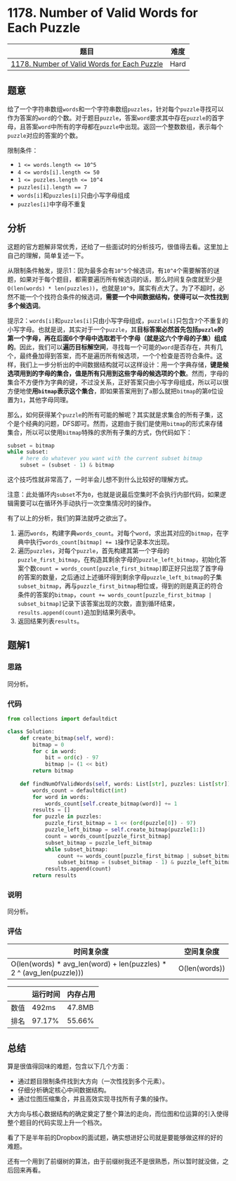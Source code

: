 # 1178. Number of Valid Words for Each Puzzle

| 题目 | 难度 |
| ---- | ---- |
| [1178. Number of Valid Words for Each Puzzle](https://leetcode.com/problems/number-of-valid-words-for-each-puzzle/) | Hard |

## 题意

给了一个字符串数组`words`和一个字符串数组`puzzles`，针对每个`puzzle`寻找可以作为答案的`word`的个数。对于题目`puzzle`，答案`word`要求其中存在`puzzle`的首字母，且答案`word`中所有的字母都在`puzzle`中出现。返回一个整数数组，表示每个`puzzle`对应的答案的个数。

限制条件：
- `1 <= words.length <= 10^5`
- `4 <= words[i].length <= 50`
- `1 <= puzzles.length <= 10^4`
- `puzzles[i].length == 7`
- `words[i]`和`puzzles[i]`只由小写字母组成
- `puzzles[i]`中字母不重复

## 分析

这题的官方题解非常优秀，还给了一些面试时的分析技巧，很值得去看。这里加上自己的理解，简单复述一下。

从限制条件触发，提示1：因为最多会有`10^5`个候选词，有`10^4`个需要解答的谜题，如果对于每个题目，都需要遍历所有候选词的话，那么时间复杂度就至少是`O(len(words) * len(puzzles))`，也就是`10^9`，属实有点大了。为了不超时，必然不能一个个找符合条件的候选词，**需要一个中间数据结构，使得可以一次性找到多个候选词**。

提示2：`words[i]`和`puzzles[i]`只由小写字母组成，`puzzle[i]`只包含`7`个不重复的小写字母。也就是说，其实对于一个`puzzle`，其**目标答案必然首先包括`puzzle`的第一个字母，再在后面6个字母中选取若干个字母（就是这六个字母的子集）组成的**。因此，我们可以**遍历目标解空间**，寻找每一个可能的`word`是否存在，共有几个，最终叠加得到答案，而不是遍历所有候选项，一个个检查是否符合条件。这样，我们上一步分析出的中间数据结构就可以这样设计：用一个字典存储，**键是候选项用到的字母的集合，值是所有只用到这些字母的候选项的个数**。然而，字母的集合不方便作为字典的键，不过没关系，正好答案只由小写字母组成，所以可以很方便地使**用`bitmap`表示这个集合**，即如果答案用到了`a`那么就把`bitmap`的第`0`位设置为`1`，其他字母同理。

那么，如何获得某个`puzzle`的所有可能的解呢？其实就是求集合的所有子集，这个是个经典的问题，DFS即可。然而，这题由于我们是使用`bitmap`的形式来存储集合，所以可以使用`bitmap`特殊的求所有子集的方式，伪代码如下：

```python
subset = bitmap
while subset:
    # here do whatever you want with the current subset bitmap
    subset = (subset - 1) & bitmap
```

这个技巧性就非常高了，一时半会儿想不到什么比较好的理解方式。

注意：此处循环内`subset`不为`0`，也就是说最后空集时不会执行内部代码，如果逻辑需要可以在循环外手动执行一次空集情况时的操作。

有了以上的分析，我们的算法就呼之欲出了。

1. 遍历`words`，构建字典`words_count`。对每个`word`，求出其对应的`bitmap`，在字典中执行`words_count[bitmap] += 1`操作记录本次出现。
2. 遍历`puzzles`，对每个`puzzle`，首先构建其第一个字母的`puzzle_first_bitmap`，在构造其剩余字母的`puzzle_left_bitmap`，初始化答案个数`count = words_count[puzzle_first_bitmap]`即正好只出现了首字母的答案的数量，之后通过上述循环得到剩余字母`puzzle_left_bitmap`的子集`subset_bitmap`，再与`puzzle_first_bitmap`相位或，得到的则是真正的符合条件的答案的`bitmap`，`count += words_count[puzzle_first_bitmap | subset_bitmap]`记录下该答案出现的次数，直到循环结束，`results.append(count)`追加到结果列表中。
3. 返回结果列表`results`。

## 题解1

### 思路

同分析。

### 代码

```python
from collections import defaultdict

class Solution:
    def create_bitmap(self, word):
        bitmap = 0
        for c in word:
            bit = ord(c) - 97
            bitmap |= (1 << bit)
        return bitmap
    
    def findNumOfValidWords(self, words: List[str], puzzles: List[str]) -> List[int]:
        words_count = defaultdict(int)
        for word in words:
            words_count[self.create_bitmap(word)] += 1
        results = []
        for puzzle in puzzles:
            puzzle_first_bitmap = 1 << (ord(puzzle[0]) - 97)
            puzzle_left_bitmap = self.create_bitmap(puzzle[1:])
            count = words_count[puzzle_first_bitmap]
            subset_bitmap = puzzle_left_bitmap
            while subset_bitmap:
                count += words_count[puzzle_first_bitmap | subset_bitmap]
                subset_bitmap = (subset_bitmap - 1) & puzzle_left_bitmap
            results.append(count)
        return results
```

### 说明

同分析。

### 评估

| 时间复杂度 | 空间复杂度 |
| ---- | ---- |
| O(len(words) * avg_len(word) + len(puzzles) * 2 ^ (avg_len(puzzle))) | O(len(words)) |

| | 运行时间 | 内存占用 |
| ---- | ---- | ---- |
| 数值 | 492ms | 47.8MB |
| 排名 | 97.17% | 55.66% |

## 总结

算是很值得回味的难题，包含以下几个方面：

- 通过题目限制条件找到大方向（一次性找到多个元素）。
- 仔细分析确定核心中间数据结构。
- 通过位图压缩集合，并且高效实现寻找所有子集的操作。

大方向与核心数据结构的确定奠定了整个算法的走向，而位图和位运算的引入使得整个题目的代码实现上升一个档次。

看了下是半年前的Dropbox的面试题，确实想进好公司就是要能够做这样的好的难题。

还有一个用到了前缀树的算法，由于前缀树我还不是很熟悉，所以暂时就没做，之后回来再看。
